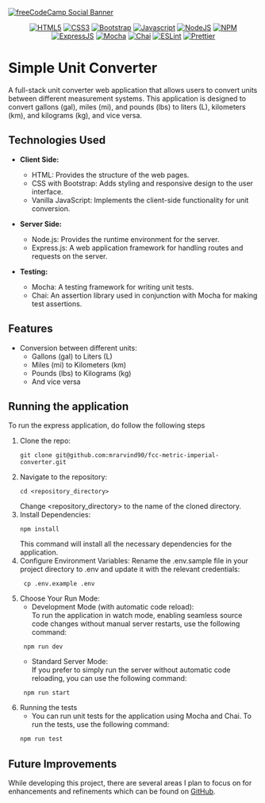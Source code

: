 [![freeCodeCamp Social Banner](https://s3.amazonaws.com/freecodecamp/wide-social-banner.png)](https://www.freecodecamp.org/)

<p style="text-align: center">
  <a href="https://developer.mozilla.org/en-US/docs/Glossary/HTML5"><img src="https://img.shields.io/badge/html5-%23E34F26.svg?style=for-the-badge&logo=html5&logoColor=white" alt="HTML5"/></a>
  <a href="https://www.w3.org/Style/CSS/Overview.en.html"><img src="https://img.shields.io/badge/CSS3-1572B6?style=for-the-badge&logo=css3&logoColor=white" alt="CSS3"/></a>
  <a href="https://getbootstrap.com/"><img src="https://img.shields.io/badge/Bootstrap-563D7C?style=for-the-badge&logo=bootstrap&logoColor=white" alt="Bootstrap"/></a>
  <a href="https://developer.mozilla.org/en-US/docs/Web/JavaScript"><img src="https://img.shields.io/badge/JavaScript-323330?style=for-the-badge&logo=javascript&logoColor=F7DF1E" alt="Javascript"/></a>
  <a href="https://nodejs.org/en"><img src="https://img.shields.io/badge/Node%20js-339933?style=for-the-badge&logo=nodedotjs&logoColor=white" alt="NodeJS" /></a>
  <a href="https://npmjs.com"><img src="https://img.shields.io/badge/npm-CB3837?style=for-the-badge&logo=npm&logoColor=white" alt="NPM" /></a>
  <a href="https://expressjs.com"><img src="https://img.shields.io/badge/Express%20js-000000?style=for-the-badge&logo=express&logoColor=white" alt="ExpressJS" /></a>
  <a href="https://mochajs.org"><img src="https://img.shields.io/badge/-mocha-%238D6748?style=for-the-badge&logo=mocha&logoColor=white" alt="Mocha" /></a>
  <a href="https://www.chaijs.com"><img src="https://img.shields.io/badge/chai-A30701?style=for-the-badge&logo=chai&logoColor=white" alt="Chai" /></a>
  <a href="https://eslint.org"><img src="https://img.shields.io/badge/eslint-3A33D1?style=for-the-badge&logo=eslint&logoColor=white" alt="ESLint" /></a>
  <a href="https://prettier.io"><img src="https://img.shields.io/badge/prettier-1A2C34?style=for-the-badge&logo=prettier&logoColor=F7BA3E" alt="Prettier" /></a>
</p>

# Simple Unit Converter

A full-stack unit converter web application that allows users to convert units between different measurement systems. This application is designed to convert gallons (gal), miles (mi), and pounds (lbs) to liters (L), kilometers (km), and kilograms (kg), and vice versa.

## Technologies Used

- **Client Side:**
    - HTML: Provides the structure of the web pages.
    - CSS with Bootstrap: Adds styling and responsive design to the user interface.
    - Vanilla JavaScript: Implements the client-side functionality for unit conversion.

- **Server Side:**
    - Node.js: Provides the runtime environment for the server.
    - Express.js: A web application framework for handling routes and requests on the server.

- **Testing:**
    - Mocha: A testing framework for writing unit tests.
    - Chai: An assertion library used in conjunction with Mocha for making test assertions.

## Features

- Conversion between different units:
    - Gallons (gal) to Liters (L)
    - Miles (mi) to Kilometers (km)
    - Pounds (lbs) to Kilograms (kg)
    - And vice versa

## Running the application

To run the express application, do follow the following steps

1. Clone the repo:
   ```git
   git clone git@github.com:mrarvind90/fcc-metric-imperial-converter.git
   ```
2. Navigate to the repository:
    ```shell
    cd <repository_directory>
    ```
   Change <repository_directory> to the name of the cloned directory.
3. Install Dependencies:
    ```shell
    npm install
    ```
   This command will install all the necessary dependencies for the application.
4. Configure Environment Variables: Rename the .env.sample file in your project directory to .env and update it with the
   relevant credentials:
    ```shell
     cp .env.example .env
    ```
5. Choose Your Run Mode:<br>
    - Development Mode (with automatic code reload):<br> To run the application in watch mode, enabling seamless source
      code changes without manual server restarts, use the following command:
    ```shell
     npm run dev
    ```
    - Standard Server Mode:<br> If you prefer to simply run the server without automatic code reloading, you can use the
      following command:
    ```shell
     npm run start
    ```
6. Running the tests
   - You can run unit tests for the application using Mocha and Chai. To run the tests, use the following command:
    ```bash
    npm run test
    ```

## Future Improvements

While developing this project, there are several areas I plan to focus on for enhancements and refinements
which can be found on [GitHub](https://github.com/mrarvind90/fcc-metric-imperial-converter/issues).
